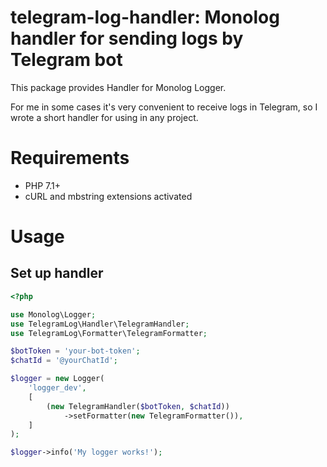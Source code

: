 # telegram-log-handler: Monolog handler for sending logs by Telegram bot 

This package provides Handler for Monolog Logger.

For me in some cases it's very convenient to receive logs in Telegram, so I wrote a short handler for using in any project.

# Requirements
  
* PHP 7.1+
* cURL and mbstring extensions activated

# Usage

## Set up handler

```php
<?php

use Monolog\Logger;
use TelegramLog\Handler\TelegramHandler;
use TelegramLog\Formatter\TelegramFormatter;

$botToken = 'your-bot-token';
$chatId = '@yourChatId';

$logger = new Logger(
    'logger_dev',
    [
        (new TelegramHandler($botToken, $chatId))
            ->setFormatter(new TelegramFormatter()),
    ]
);

$logger->info('My logger works!');
```

